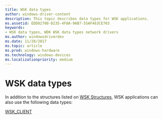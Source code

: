```yaml
---
title: WSK data types
author: windows-driver-content
description: This topic describes data types for WSK applications.
ms.assetid: EDD82708-D235-4F8A-9AB7-55AF463CE703
keywords:
- WSK data types, WDK WSK data types network drivers
ms.author: windowsdriverdev
ms.date: 11/28/2017
ms.topic: article
ms.prod: windows-hardware
ms.technology: windows-devices
ms.localizationpriority: medium
---
```


# WSK data types

In addition to the structures listed on [WSK Structures](https://msdn.microsoft.com/library/windows/hardware/ff571187), WSK applications can also use the following data types:

[WSK_CLIENT](wsk-client.md)

